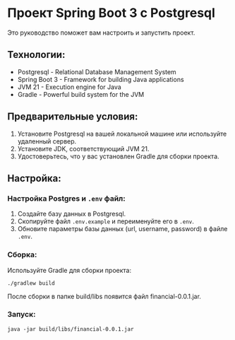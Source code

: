 # Проект Spring Boot 3 с Postgresql

Это руководство поможет вам настроить и запустить проект.

## Технологии:
-  Postgresql - Relational Database Management System
-  Spring Boot 3 - Framework for building Java applications
-  JVM 21 - Execution engine for Java
-  Gradle - Powerful build system for the JVM

## Предварительные условия:

1. Установите Postgresql на вашей локальной машине или используйте удаленный сервер.
2. Установите JDK, соответствующий JVM 21.
3. Удостоверьтесь, что у вас установлен Gradle для сборки проекта.

## Настройка:

### Настройка Postgres и `.env` файл:

1. Создайте базу данных в Postgresql.
2. Скопируйте файл `.env.example` и переименуйте его в `.env`.
3. Обновите параметры базы данных (url, username, password) в файле `.env`.

### Сборка:

Используйте Gradle для сборки проекта:

```shell
./gradlew build
```

После сборки в папке build/libs появится файл financial-0.0.1.jar.

### Запуск:
```shell
java -jar build/libs/financial-0.0.1.jar
```

